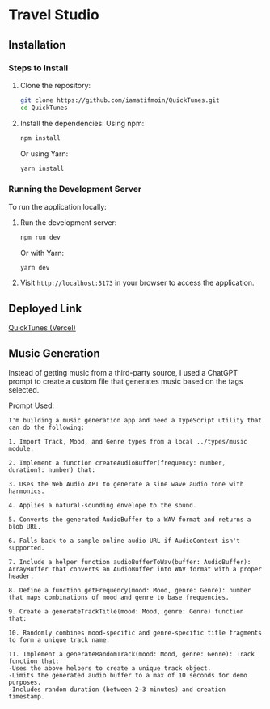# Travel Studio

## Installation

### Steps to Install

1. Clone the repository:

   ```bash
   git clone https://github.com/iamatifmoin/QuickTunes.git
   cd QuickTunes
   ```

2. Install the dependencies:
   Using npm:
   ```bash
   npm install
   ```
   Or using Yarn:
   ```bash
   yarn install
   ```

### Running the Development Server

To run the application locally:

1. Run the development server:

   ```bash
   npm run dev
   ```

   Or with Yarn:

   ```bash
   yarn dev
   ```

2. Visit `http://localhost:5173` in your browser to access the application.

## Deployed Link

[QuickTunes (Vercel)](https://quick-tunes-drab.vercel.app/)

## Music Generation

Instead of getting music from a third-party source, I used a ChatGPT prompt to create a custom file that generates music based on the tags selected.

Prompt Used:

```
I'm building a music generation app and need a TypeScript utility that can do the following:

1. Import Track, Mood, and Genre types from a local ../types/music module.

2. Implement a function createAudioBuffer(frequency: number, duration?: number) that:

3. Uses the Web Audio API to generate a sine wave audio tone with harmonics.

4. Applies a natural-sounding envelope to the sound.

5. Converts the generated AudioBuffer to a WAV format and returns a blob URL.

6. Falls back to a sample online audio URL if AudioContext isn't supported.

7. Include a helper function audioBufferToWav(buffer: AudioBuffer): ArrayBuffer that converts an AudioBuffer into WAV format with a proper header.

8. Define a function getFrequency(mood: Mood, genre: Genre): number that maps combinations of mood and genre to base frequencies.

9. Create a generateTrackTitle(mood: Mood, genre: Genre) function that:

10. Randomly combines mood-specific and genre-specific title fragments to form a unique track name.

11. Implement a generateRandomTrack(mood: Mood, genre: Genre): Track function that:
-Uses the above helpers to create a unique track object.
-Limits the generated audio buffer to a max of 10 seconds for demo purposes.
-Includes random duration (between 2–3 minutes) and creation timestamp.
```
